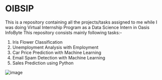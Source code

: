 # OIBSIP
This is a repository containing all the projects/tasks assigned to me while I was doing Virtual Internship Program as a Data Science Intern in Oasis InfoByte
This repository consists mainly following tasks:-

1. Iris Flower Classification
2. Unemployment Analysis with Employment
3. Car Price Prediction with Machine Learning
4. Email Spam Detection with Machine Learning
5. Sales Prediction using Python

![image](https://github.com/Keyur08/OIBSIP/assets/104707756/fa2e9578-636f-4f47-952a-8fce48f0ad49)
